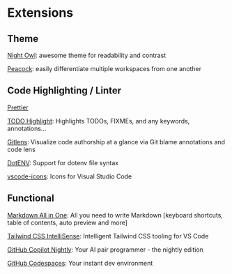 # Extensions

## Theme

[Night Owl](https://marketplace.visualstudio.com/items?itemName=sdras.night-owl): awesome theme for readability and contrast

[Peacock](https://marketplace.visualstudio.com/items?itemName=johnpapa.vscode-peacock): easily differentiate multiple workspaces from one another

## Code Highlighting / Linter

[Prettier](https://marketplace.visualstudio.com/items?itemName=esbenp.prettier-vscode)

[TODO Highlight](https://marketplace.visualstudio.com/items?itemName=wayou.vscode-todo-highlight): Highlights TODOs, FIXMEs, and any keywords, annotations...

[Gitlens](https://marketplace.visualstudio.com/items?itemName=eamodio.gitlens): Visualize code authorship at a glance via Git blame annotations and code lens

[DotENV](https://marketplace.visualstudio.com/items?itemName=mikestead.dotenv): Support for dotenv file syntax

[vscode-icons](https://marketplace.visualstudio.com/items?itemName=vscode-icons-team.vscode-icons): Icons for Visual Studio Code

## Functional

[Markdown All in One](https://marketplace.visualstudio.com/items?itemName=yzhang.markdown-all-in-one): All you need to write Markdown [keyboard shortcuts, table of contents, auto preview and more]

[Tailwind CSS IntelliSense](https://marketplace.visualstudio.com/items?itemName=bradlc.vscode-tailwindcss): Intelligent Tailwind CSS tooling for VS Code

[GitHub Copilot Nightly](https://marketplace.visualstudio.com/items?itemName=github.copilot-nightly): Your AI pair programmer - the nightly edition

[GitHub Codespaces](https://marketplace.visualstudio.com/items?itemName=GitHub.codespaces): Your instant dev environment
